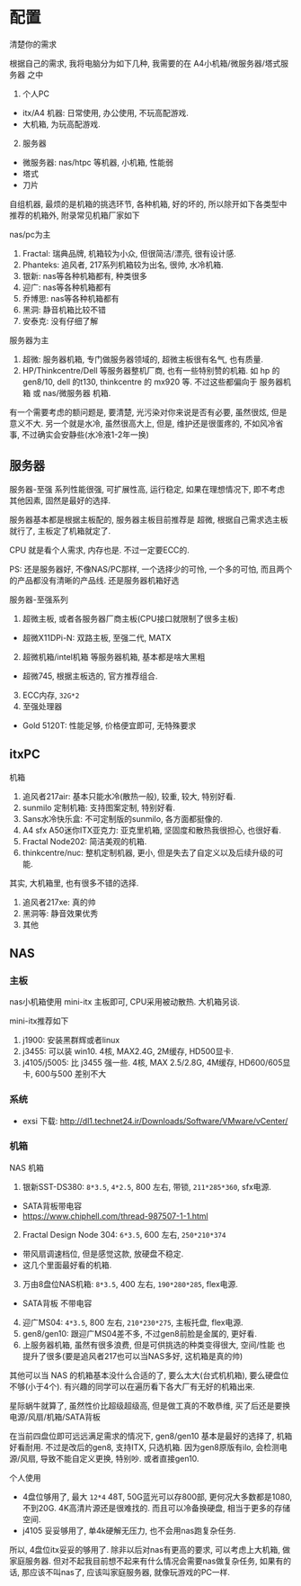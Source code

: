 # 配置

清楚你的需求

根据自己的需求, 我将电脑分为如下几种, 我需要的在 A4小机箱/微服务器/塔式服务器 之中
1. 个人PC
  - itx/A4 机器: 日常使用, 办公使用, 不玩高配游戏.
  - 大机箱, 为玩高配游戏.
2. 服务器
  - 微服务器: nas/htpc 等机器, 小机箱, 性能弱
  - 塔式
  - 刀片

自组机器, 最烦的是机箱的挑选环节, 各种机箱, 好的坏的, 所以除开如下各类型中推荐的机箱外, 附录常见机箱厂家如下

nas/pc为主
1. Fractal: 瑞典品牌, 机箱较为小众, 但很简洁/漂亮, 很有设计感.
2. Phanteks: 追风者, 217系列机箱较为出名, 很帅, 水冷机箱.
3. 银新: nas等各种机箱都有, 种类很多
4. 迎广: nas等各种机箱都有
5. 乔博思: nas等各种机箱都有
6. 黑洞: 静音机箱比较不错
7. 安泰克: 没有仔细了解

服务器为主
1. 超微: 服务器机箱, 专门做服务器领域的, 超微主板很有名气, 也有质量.
2. HP/Thinkcentre/Dell 等服务器整机厂商, 也有一些特别赞的机箱. 如 hp 的gen8/10, dell 的t130, thinkcentre 的 mx920 等. 不过这些都偏向于 服务器机箱 或 nas/微服务器 机箱.

有一个需要考虑的额问题是, 要清楚, 光污染对你来说是否有必要, 虽然很炫, 但是意义不大. 另一个就是水冷, 虽然很高大上, 但是, 维护还是很蛋疼的, 不如风冷省事, 不过确实会安静些(水冷液1-2年一换)

## 服务器
服务器-至强 系列性能很强, 可扩展性高, 运行稳定, 如果在理想情况下, 即不考虑其他因素, 固然是最好的选择. 

服务器基本都是根据主板配的, 服务器主板目前推荐是 超微, 根据自己需求选主板就行了, 主板定了机箱就定了.

CPU 就是看个人需求, 内存也是. 不过一定要ECC的.

PS: 还是服务器好, 不像NAS/PC那样, 一个选择少的可怜, 一个多的可怕, 而且两个的产品都没有清晰的产品线. 还是服务器机箱好选

服务器-至强系列
1. 超微主板, 或者各服务器厂商主板(CPU接口就限制了很多主板)
  - 超微X11DPi-N: 双路主板, 至强二代, MATX
2. 超微机箱/intel机箱 等服务器机箱, 基本都是啥大黑粗
  - 超微745, 根据主板选的, 官方推荐组合.
3. ECC内存, `32G*2`
4. 至强处理器
  - Gold 5120T: 性能足够, 价格便宜即可, 无特殊要求

## itxPC

机箱
1. 追风者217air: 基本只能水冷(散热一般), 较重, 较大, 特别好看.
2. sunmilo 定制机箱: 支持图案定制, 特别好看.
3. Sans水冷快乐盒: 不可定制版的sunmilo, 各方面都挺像的.
4. A4 sfx A50迷你ITX亚克力: 亚克里机箱, 坚固度和散热我很担心, 也很好看.
5. Fractal Node202: 简洁美观的机箱.
6. thinkcentre/nuc: 整机定制机器, 更小, 但是失去了自定义以及后续升级的可能.

其实, 大机箱里, 也有很多不错的选择.
1. 追风者217xe: 真的帅
2. 黑洞等: 静音效果优秀
3. 其他

## NAS
### 主板
nas小机箱使用 mini-itx 主板即可, CPU采用被动散热. 大机箱另谈.

mini-itx推荐如下
1. j1900: 安装黑群辉或者linux
2. j3455: 可以装 win10. 4核, MAX2.4G, 2M缓存, HD500显卡.
3. j4105/j5005: 比 j3455 强一些. 4核, MAX 2.5/2.8G, 4M缓存, HD600/605显卡, 600与500 差别不大

### 系统
- exsi 下载: http://dl1.technet24.ir/Downloads/Software/VMware/vCenter/

### 机箱
NAS 机箱
1. 银新SST-DS380: `8*3.5`, `4*2.5`, 800 左右, 带锁, `211*285*360`, sfx电源.
  - SATA背板带电容
  - https://www.chiphell.com/thread-987507-1-1.html
2. Fractal Design Node 304: `6*3.5`, 600 左右, `250*210*374` 
  - 带风扇调速档位, 但是感觉这款, 放硬盘不稳定.
  - 这几个里面最好看的机箱.
3. 万由8盘位NAS机箱: `8*3.5`, 400 左右, `190*280*285`, flex电源.
  - SATA背板 不带电容
4. 迎广MS04: `4*3.5`, 800 左右, `210*230*275`, 主板托盘, flex电源.
5. gen8/gen10: 跟迎广MS04差不多, 不过gen8前脸是金属的, 更好看.
6. 上服务器机箱, 虽然有很多浪费, 但是可供挑选的种类变得很大, 空间/性能 也提升了很多(要是追风者217也可以当NAS多好, 这机箱是真的帅)

其他可以当 NAS 的机箱基本没什么合适的了, 要么太大(台式机机箱), 要么硬盘位不够(小于4个). 有兴趣的同学可以在遍历看下各大厂有无好的机箱出来.

星际蜗牛就算了, 虽然性价比超级超级高, 但是做工真的不敢恭维, 买了后还是要换 电源/风扇/机箱/SATA背板

在当前四盘位即可远远满足需求的情况下, gen8/gen10 基本是最好的选择了, 机箱好看耐用.
不过是改后的gen8, 支持ITX, 只选机箱. 因为gen8原版有ilo, 会检测电源/风扇, 导致不能自定义更换, 特别吵. 或者直接gen10.

个人使用
- 4盘位够用了, 最大 `12*4` 48T, 50G蓝光可以存800部, 更何况大多数都是1080, 不到20G. 4K高清片源还是很难找的. 而且可以冷备换硬盘, 相当于更多的存储空间.
- j4105 妥妥够用了, 单4k硬解无压力, 也不会用nas跑复杂任务.

所以, 4盘位itx妥妥的够用了. 除非以后对nas有更高的要求, 可以考虑上大机箱, 做家庭服务器. 但对不起我目前想不起来有什么情况会需要nas做复杂任务, 如果有的话, 那应该不叫nas了, 应该叫家庭服务器, 就像玩游戏的PC一样.
